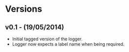 # Versions

## v0.1 - (19/05/2014)

* Initial tagged version of the logger.
* Logger now expects a label name when being required.
